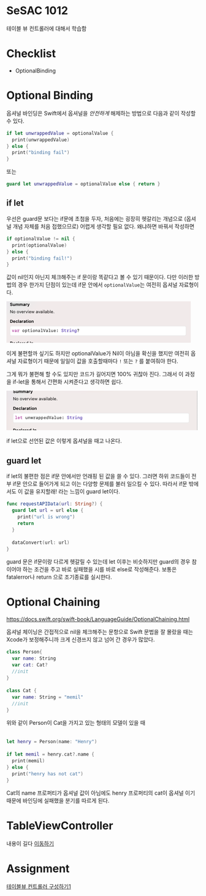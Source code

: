 # SeSAC 1012
테이블 뷰 컨트롤러에 대해서 학습함
# Checklist
- OptionalBinding

# Optional Binding
옵셔널 바인딩은 Swift에서 옵셔널을 *안전하게* 해제하는 방법으로 다음과 같이 작성할 수 있다.
```Swift
if let unwrappedValue = optionalValue {
  print(unwrappedValue)
} else {
  print("binding fail")
}
```

또는

```Swift
guard let unwrappedValue = optionalValue else { return }
```

## if let
우선은 guard문 보다는 if문에 초첨을 두자, 처음에는 굉장히 헷갈리는 개념으로 (옵셔널 개념 자체를 처음 접했으므로) 어렵게 생각할 필요 없다. 왜냐하면 바꿔서 작성하면
```Swift
if optionalValue != nil {
  print(optionalValue)
} else {
  print("binding fail!")
}
```
값이 nil인지 아닌지 체크해주는 if 문이랑 똑같다고 볼 수 있기 때문이다. 다만 이러한 방법의 경우 한가지 단점이 있는데 if문 안에서 `optionalValue`는 여전히 옵셔널 자료형이다.<br>

![](src/NilCondition.png)

이게 불편할까 싶기도 하지만 optionalValue가 Nil이 아님을 확신을 했지만 여전히 옵셔널 자료형이기 때문에 일일이 값을 호출할때마다 `!` 또는 `?` 를 붙여줘야 한다.

그게 뭐가 불편해 할 수도 있지만 코드가 길어지면 100% 귀찮아 진다.  그래서 이 과정을 if-let을 통해서 간편화 시켜준다고 생각하면 쉽다.

![](src/iflet.png)

if let으로 선언된 값은 이렇게 옵셔널을 때고 나온다.

## guard let
if let의 불편한 점은 if문 안에서만 언래핑 된 값을 쓸 수 있다. 그러면 하위 코드들이 전부 if문 안으로 들어가게 되고 이는 다양항 문제를 불러 일으킬 수 있다. 따라서 if문 밖에서도 이 값을 유지할래! 라는 느낌이 guard let이다.

```Swift
func requestAPIData(url: String?) {
  guard let url = url else { 
    print("url is wrong")
    return
  }

  dataConvert(url: url)
}
```
guard 문은 if문이랑 다르게 헷갈릴 수 있는데 let 이후는 비슷하지만 guard의 경우 참이어야 하는 조건을 주고 바로 실패했을 시를 바로 else로 작성해준다. 보통은 fatalerror나 return 으로 조기종료를 실시한다.

# Optional Chaining
https://docs.swift.org/swift-book/LanguageGuide/OptionalChaining.html

옵셔널 체이닝은 간접적으로 nil을 체크해주는 문항으로 Swift 문법을 잘 몰랐을 때는 Xcode가 보정해주니까 크게 신경쓰지 않고 넘어 간 경우가 많았다.

```Swift
class Person{
  var name: String
  var cat: Cat?
  //init
}

class Cat {
  var name: String = "memil"
  //init
}

```
위와 같이 Person이 Cat을 가지고 있는 형태의 모델이 있을 때 
```Swift

let henry = Person(name: "Henry")

if let memil = henry.cat?.name {
  print(memil)
} else {
  print("henry has not cat")
}
```
Cat의 name 프로퍼티가 옵셔널 값이 아님에도 henry 프로퍼티의 cat이 옵셔널 이기 때문에 바인딩에 실패했을 분기를 따르게 된다.

# TableViewController
내용이 길다 [이동하기](TableViewController.md)

# Assignment
[테이블뷰 컨트롤러 구성하기1](https://github.com/urijan44/SeSAC-Assignments/blob/main/MyChecklist/README.md)